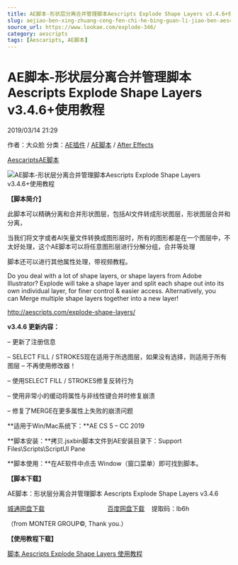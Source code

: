 ```yaml
---
title: AE脚本-形状层分离合并管理脚本Aescripts Explode Shape Layers v3.4.6+使用教程
slug: aejiao-ben-xing-zhuang-ceng-fen-chi-he-bing-guan-li-jiao-ben-aescripts-explode-shape-layers-v3-4-6-shi-yong-jiao-cheng
source_url: https://www.lookae.com/explode-346/
category: aescripts
tags: [Aescaripts, AE脚本]
---
```

# AE脚本-形状层分离合并管理脚本Aescripts Explode Shape Layers v3.4.6+使用教程

2019/03/14 21:29

作者：大众脸
分类：[AE插件](https://www.lookae.com/after-effects/aechajian/) / [AE脚本](https://www.lookae.com/after-effects/aescripts/) / [After Effects](https://www.lookae.com/after-effects/)

[Aescaripts](https://www.lookae.com/tag/aescaripts/)[AE脚本](https://www.lookae.com/tag/ae%e8%84%9a%e6%9c%ac/)

![AE脚本-形状层分离合并管理脚本Aescripts Explode Shape Layers v3.4.6+使用教程](https://www.lookae.com/wp-content/uploads/2015/08/Explode-Shape.jpg "AE脚本-形状层分离合并管理脚本Aescripts Explode Shape Layers v3.4.6+使用教程-LookAE.com")

[](https://cloud.video.taobao.com//play/u/705956171/p/1/e/6/t/1/28847805.mp4?_=1")

**【脚本简介】**

此脚本可以精确分离和合并形状图层，包括AI文件转成形状图层，形状图层合并和分离，

当我们将文字或者AI矢量文件转换成图形层时，所有的图形都是在一个图层中，不太好处理，这个AE脚本可以将任意图形层进行分解分组，合并等处理

脚本还可以进行其他属性处理，带视频教程。

Do you deal with a lot of shape layers, or shape layers from Adobe Illustrator? Explode will take a shape layer and split each shape out into its own individual layer, for finer control & easier access. Alternatively, you can Merge multiple shape layers together into a new layer!

http://aescripts.com/explode-shape-layers/

**v3.4.6 更新内容：**

– 更新了注册信息

– SELECT FILL / STROKES现在适用于所选图层，如果没有选择，则适用于所有图层 – 不再使用修改器！

– 使用SELECT FILL / STROKES修复反转行为

– 使用非常小的缓动将属性与非线性键合并时修复崩溃

– 修复了MERGE在更多属性上失败的崩溃问题

**适用于Win/Mac系统下：**AE CS 5 – CC 2019

**脚本安装：**拷贝.jsxbin脚本文件到AE安装目录下：Support Files\Scripts\ScriptUI Pane

**脚本使用：**在AE软件中点击 Window（窗口菜单）即可找到脚本。

**【脚本下载】**

AE脚本：形状层分离合并管理脚本 Aescripts Explode Shape Layers v3.4.6

[城通网盘下载](https://lookae.ctfile.com/fs/680462-350848767)                                    [百度网盘下载](https://pan.baidu.com/s/11NlAPFpK9UBwEFR9fO4URA%20)    提取码：lb6h

（from MONTER GROUP©, Thank you.）

**【使用教程下载】**

[脚本 Aescripts Explode Shape Layers 使用教程](https://lookae.ctfile.com/fs/PRa185943232)
